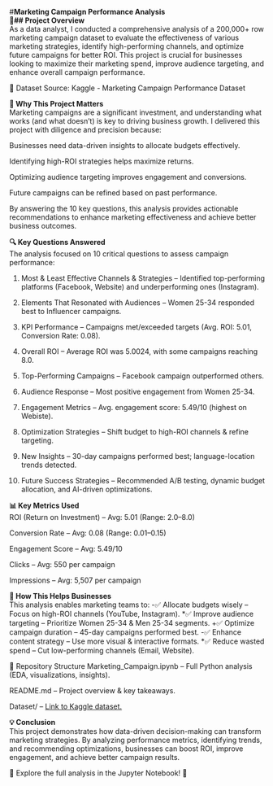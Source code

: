 #**Marketing Campaign Performance Analysis**\
**📌## Project Overview**\
As a data analyst, I conducted a comprehensive analysis of a 200,000+ row marketing campaign dataset to evaluate the effectiveness of various marketing strategies, identify high-performing channels, and optimize future campaigns for better ROI. This project is crucial for businesses looking to maximize their marketing spend, improve audience targeting, and enhance overall campaign performance.

🔗 Dataset Source: Kaggle - Marketing Campaign Performance Dataset

**🎯 Why This Project Matters**\
Marketing campaigns are a significant investment, and understanding what works (and what doesn’t) is key to driving business growth. I delivered this project with diligence and precision because:

Businesses need data-driven insights to allocate budgets effectively.

Identifying high-ROI strategies helps maximize returns.

Optimizing audience targeting improves engagement and conversions.

Future campaigns can be refined based on past performance.

By answering the 10 key questions, this analysis provides actionable recommendations to enhance marketing effectiveness and achieve better business outcomes.

**🔍 Key Questions Answered**\
The analysis focused on 10 critical questions to assess campaign performance:

1. Most & Least Effective Channels & Strategies – Identified top-performing platforms (Facebook, Website) and underperforming ones (Instagram).

2. Elements That Resonated with Audiences – Women 25-34 responded best to Influencer campaigns.

3. KPI Performance – Campaigns met/exceeded targets (Avg. ROI: 5.01, Conversion Rate: 0.08).

4. Overall ROI – Average ROI was 5.0024, with some campaigns reaching 8.0.

5. Top-Performing Campaigns – Facebook campaign outperformed others.

6. Audience Response – Most positive engagement from Women 25-34.

7. Engagement Metrics – Avg. engagement score: 5.49/10 (highest on Webiste).

8. Optimization Strategies – Shift budget to high-ROI channels & refine targeting.

9. New Insights – 30-day campaigns performed best; language-location trends detected.

10. Future Success Strategies – Recommended A/B testing, dynamic budget allocation, and AI-driven optimizations.

**📊 Key Metrics Used**\
ROI (Return on Investment) – Avg: 5.01 (Range: 2.0–8.0)

Conversion Rate – Avg: 0.08 (Range: 0.01–0.15)

Engagement Score – Avg: 5.49/10

Clicks – Avg: 550 per campaign

Impressions – Avg: 5,507 per campaign

**🚀 How This Helps Businesses**\
This analysis enables marketing teams to:
-✅ Allocate budgets wisely – Focus on high-ROI channels (YouTube, Instagram).
*✅ Improve audience targeting – Prioritize Women 25-34 & Men 25-34 segments.
+✅ Optimize campaign duration – 45-day campaigns performed best.
-✅ Enhance content strategy – Use more visual & interactive formats.
*✅ Reduce wasted spend – Cut low-performing channels (Email, Website).

📂 Repository Structure
Marketing_Campaign.ipynb – Full Python analysis (EDA, visualizations, insights).

README.md – Project overview & key takeaways.

Dataset/ – [Link to Kaggle dataset.](https://www.kaggle.com/datasets/manishabhatt22/marketing-campaign-performance-dataset/data)

**💡 Conclusion**\
This project demonstrates how data-driven decision-making can transform marketing strategies. By analyzing performance metrics, identifying trends, and recommending optimizations, businesses can boost ROI, improve engagement, and achieve better campaign results.

🔗 Explore the full analysis in the Jupyter Notebook! 🚀

